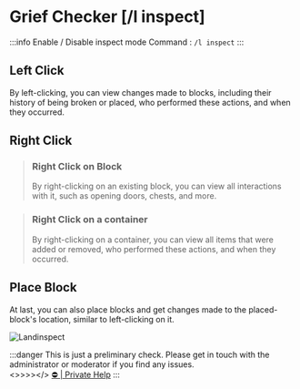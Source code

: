 # Grief Checker [/l inspect]

:::info Enable / Disable inspect mode Command : `/l inspect`
:::

## Left Click
By left-clicking, you can view changes made to blocks, including their history of being broken or placed, who performed these actions, and when they occurred.

## Right Click
> ### Right Click on Block
> By right-clicking on an existing block, you can view all interactions with it, such as opening doors, chests, and more.

> ### Right Click on a container
> By right-clicking on a container, you can view all items that were added or removed, who performed these actions, and when they occurred.

## Place Block
At last, you can also place blocks and get changes made to the placed-block's location, similar to left-clicking on it.

![Landinspect](/img/doc/features/Security/LandInspect.gif)

:::danger This is just a preliminary check.
Please get in touch with the administrator or moderator if you find any issues.
<br/><>>>></>
[⛔️ | Private Help](./privateHelp.md)
:::